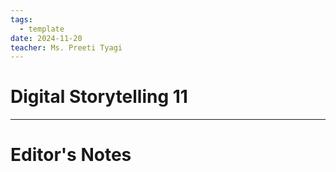 ```yaml
---
tags:
  - template
date: 2024-11-20
teacher: Ms. Preeti Tyagi
---
```

# Digital Storytelling 11

----------------------------------------------------------------
# Editor's Notes